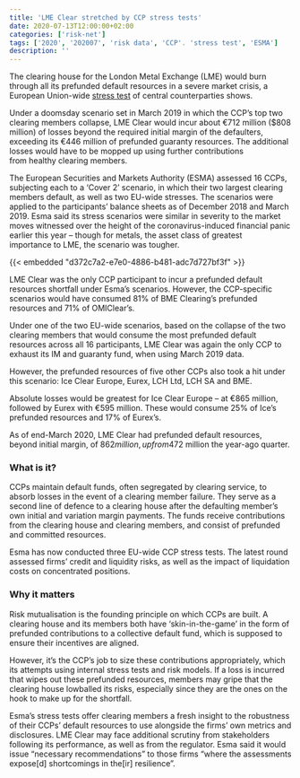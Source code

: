 ```yaml
---
title: 'LME Clear stretched by CCP stress tests'
date: 2020-07-13T12:00:00+02:00
categories: ['risk-net']
tags: ['2020', '202007', 'risk data', 'CCP'. 'stress test', 'ESMA']
description: ''
---
```


The clearing house for the London Metal Exchange (LME) would burn through all its prefunded default resources in a severe market crisis, a European Union-wide [stress test](https://www.esma.europa.eu/press-news/esma-news/esma%E2%80%99s-third-eu-wide-ccp-stress-test-finds-system-resilient-shocks) of central counterparties shows.

Under a doomsday scenario set in March 2019 in which the CCP’s top two clearing members collapse, LME Clear would incur about €712 million ($808 million) of losses beyond the required initial margin of the defaulters, exceeding its €446 million of prefunded guaranty resources. The additional losses would have to be mopped up using further contributions from healthy clearing members.

The European Securities and Markets Authority (ESMA) assessed 16 CCPs, subjecting each to a ‘Cover 2’ scenario, in which their two largest clearing members default, as well as two EU-wide stresses. The scenarios were applied to the participants’ balance sheets as of December 2018 and March 2019. Esma said its stress scenarios were similar in severity to the market moves witnessed over the height of the coronavirus-induced financial panic earlier this year – though for metals, the asset class of greatest importance to LME, the scenario was tougher.

{{< embedded "d372c7a2-e7e0-4886-b481-adc7d727bf3f" >}}

LME Clear was the only CCP participant to incur a prefunded default resources shortfall under Esma’s scenarios. However, the CCP-specific scenarios would have consumed 81% of BME Clearing’s prefunded resources and 71% of OMIClear’s.

Under one of the two EU-wide scenarios, based on the collapse of the two clearing members that would consume the most prefunded default resources across all 16 participants, LME Clear was again the only CCP to exhaust its IM and guaranty fund, when using March 2019 data.

However, the prefunded resources of five other CCPs also took a hit under this scenario: Ice Clear Europe, Eurex, LCH Ltd, LCH SA and BME.

Absolute losses would be greatest for Ice Clear Europe – at €865 million, followed by Eurex with €595 million. These would consume 25% of Ice’s prefunded resources and 17% of Eurex’s.

As of end-March 2020, LME Clear had prefunded default resources, beyond initial margin, of $862 million, up from $472 million the year-ago quarter.

### What is it?
CCPs maintain default funds, often segregated by clearing service, to absorb losses in the event of a clearing member failure. They serve as a second line of defence to a clearing house after the defaulting member’s own initial and variation margin payments. The funds receive contributions from the clearing house and clearing members, and consist of prefunded and committed resources.

Esma has now conducted three EU-wide CCP stress tests. The latest round assessed firms’ credit and liquidity risks, as well as the impact of liquidation costs on concentrated positions.

### Why it matters
Risk mutualisation is the founding principle on which CCPs are built. A clearing house and its members both have ‘skin-in-the-game’ in the form of prefunded contributions to a collective default fund, which is supposed to ensure their incentives are aligned.

However, it’s the CCP’s job to size these contributions appropriately, which its attempts using internal stress tests and risk models. If a loss is incurred that wipes out these prefunded resources, members may gripe that the clearing house lowballed its risks, especially since they are the ones on the hook to make up for the shortfall.

Esma’s stress tests offer clearing members a fresh insight to the robustness of their CCPs’ default resources to use alongside the firms’ own metrics and disclosures. LME Clear may face additional scrutiny from stakeholders following its performance, as well as from the regulator. Esma said it would issue “necessary recommendations” to those firms “where the assessments expose[d] shortcomings in the[ir] resilience”.